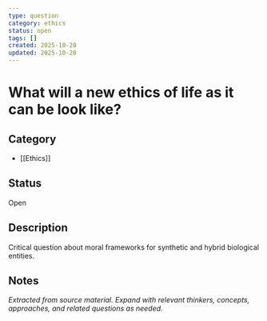 ```yaml
---
type: question
category: ethics
status: open
tags: []
created: 2025-10-20
updated: 2025-10-20
---
```


# What will a new ethics of life as it can be look like?

## Category

- [[Ethics]]

## Status

Open

## Description

Critical question about moral frameworks for synthetic and hybrid biological entities.

## Notes

*Extracted from source material. Expand with relevant thinkers, concepts, approaches, and related questions as needed.*
